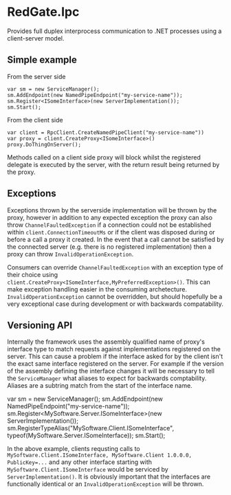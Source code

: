 # RedGate.Ipc

Provides full duplex interprocess communication to .NET processes using a client-server model.

## Simple example

From the server side

    var sm = new ServiceManager();
    sm.AddEndpoint(new NamedPipeEndpoint("my-service-name"));
    sm.Register<ISomeInterface>(new ServerImplementation());
    sm.Start();

From the client side

	var client = RpcClient.CreateNamedPipeClient("my-service-name"))
	var proxy = client.CreateProxy<ISomeInterface>()
	proxy.DoThingOnServer();

Methods called on a client side proxy will block whilst the registered delegate is executed by the server,
with the return result being returned by the proxy.

## Exceptions

Exceptions thrown by the serverside implementation will be thrown by the proxy, however in addition to any
expected exception the proxy can also throw `ChannelFaultedException` if a connection could not be established
within `client.ConnectionTimeoutMs` or if the client was disposed during or before a call a proxy it created.
In the event that a call cannot be satisfied by the connected server (e.g. there is no registered implementation)
then a proxy can throw `InvalidOperationException`.

Consumers can override `ChannelFaultedException` with an exception type of their choice using
`client.CreateProxy<ISomeInterface,MyPreferredException>()`. This can make exception handling easier
in the consuming archetecture. `InvalidOperationException` cannot be overridden, but should hopefully be
a very exceptional case during development or with backwards compatability.

## Versioning API

Internally the framework uses the assembly qualified name of proxy's interface type to match requests against 
implementations registered on the server.
This can cause a problem if the interface asked for by the client isn't the exact same interface registered on the server.
For example if the version of the assembly defining the interface changes it will be necessary to tell the `ServiceManager`
what aliases to expect for backwards comptability. Aliases are a subtring match from the start of the interface name.

   var sm = new ServiceManager();
   sm.AddEndpoint(new NamedPipeEndpoint("my-service-name"));
   sm.Register<MySoftware.Server.ISomeInterface>(new ServerImplementation());
   sm.RegisterTypeAlias("MySoftware.Client.ISomeInterface", typeof(MySoftware.Server.ISomeInterface));
   sm.Start();

In the above example, clients requsting calls to `MySoftware.Client.ISomeInterface, MySoftware.Client 1.0.0.0, PublicKey=...`
and any other interface starting with `MySoftware.Client.ISomeInterface` would be serviced by `ServerImplementation()`.
It is obviously important that the interfaces are functionally identical or an `InvalidOperationException` will be thrown.
